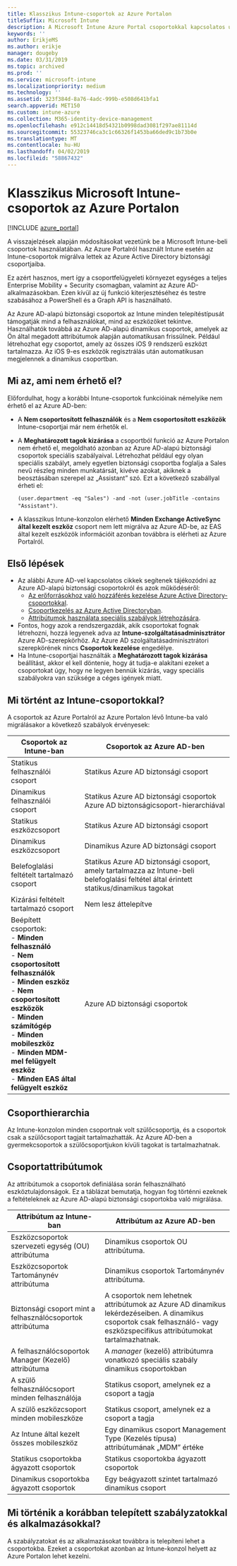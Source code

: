 ```yaml
---
title: Klasszikus Intune-csoportok az Azure Portalon
titleSuffix: Microsoft Intune
description: A Microsoft Intune Azure Portal csoportokkal kapcsolatos újdonságainak ismertetése.
keywords: ''
author: ErikjeMS
ms.author: erikje
manager: dougeby
ms.date: 03/31/2019
ms.topic: archived
ms.prod: ''
ms.service: microsoft-intune
ms.localizationpriority: medium
ms.technology: ''
ms.assetid: 323f384d-8a76-4adc-999b-e508d641bfa1
search.appverid: MET150
ms.custom: intune-azure
ms.collection: M365-identity-device-management
ms.openlocfilehash: e912c14418d54321b0998dad3081f297ae81114d
ms.sourcegitcommit: 55323746ca3c1c66326f1453ba66ded9c1b73b0e
ms.translationtype: MT
ms.contentlocale: hu-HU
ms.lasthandoff: 04/02/2019
ms.locfileid: "58867432"
---
```

# <a name="microsoft-intune-classic-groups-in-the-azure-portal"></a>Klasszikus Microsoft Intune-csoportok az Azure Portalon

[!INCLUDE [azure_portal](./includes/azure_portal.md)]

A visszajelzések alapján módosításokat vezetünk be a Microsoft Intune-beli csoportok használatában.
Az Azure Portalról használt Intune esetén az Intune-csoportok migrálva lettek az Azure Active Directory biztonsági csoportjaiba.

Ez azért hasznos, mert így a csoportfelügyeleti környezet egységes a teljes Enterprise Mobility + Security csomagban, valamint az Azure AD-alkalmazásokban. Ezen kívül az új funkció kiterjesztéséhez és testre szabásához a PowerShell és a Graph API is használható.

Az Azure AD-alapú biztonsági csoportok az Intune minden telepítéstípusát támogatják mind a felhasználókat, mind az eszközöket tekintve. Használhatók továbbá az Azure AD-alapú dinamikus csoportok, amelyek az Ön által megadott attribútumok alapján automatikusan frissülnek. Például létrehozhat egy csoportot, amely az összes iOS 9 rendszerű eszközt tartalmazza. Az iOS 9-es eszközök regisztrálás után automatikusan megjelennek a dinamikus csoportban.

## <a name="what-is-not-available"></a>Mi az, ami nem érhető el?

Előfordulhat, hogy a korábbi Intune-csoportok funkcióinak némelyike nem érhető el az Azure AD-ben:

- A **Nem csoportosított felhasználók** és a **Nem csoportosított eszközök** Intune-csoportjai már nem érhetők el.
- A **Meghatározott tagok kizárása** a csoportból funkció az Azure Portalon nem érhető el, megoldható azonban az Azure AD-alapú biztonsági csoportok speciális szabályaival. Létrehozhat például egy olyan speciális szabályt, amely egyetlen biztonsági csoportba foglalja a Sales nevű részleg minden munkatársát, kivéve azokat, akiknek a beosztásában szerepel az „Assistant” szó. Ezt a következő szabállyal érheti el:

  `(user.department -eq "Sales") -and -not (user.jobTitle -contains "Assistant")`.
- A klasszikus Intune-konzolon elérhető **Minden Exchange ActiveSync által kezelt eszköz** csoport nem lett migrálva az Azure AD-be, az EAS által kezelt eszközök információit azonban továbbra is elérheti az Azure Portalról.

## <a name="how-to-get-started"></a>Első lépések

- Az alábbi Azure AD-vel kapcsolatos cikkek segítenek tájékozódni az Azure AD-alapú biztonsági csoportokról és azok működéséről:
    -  [Az erőforrásokhoz való hozzáférés kezelése Azure Active Directory-csoportokkal](https://azure.microsoft.com/documentation/articles/active-directory-manage-groups/).
    -  [Csoportkezelés az Azure Active Directoryban](https://azure.microsoft.com/documentation/articles/active-directory-accessmanagement-manage-groups/).
    -  [Attribútumok használata speciális szabályok létrehozására](https://azure.microsoft.com/documentation/articles/active-directory-accessmanagement-groups-with-advanced-rules/).
-  Fontos, hogy azok a rendszergazdák, akik csoportokat fognak létrehozni, hozzá legyenek adva az **Intune-szolgáltatásadminisztrátor** Azure AD-szerepkörhöz. Az Azure AD szolgáltatásadminisztrátori szerepkörének nincs **Csoportok kezelése** engedélye.
-  Ha Intune-csoportjai használták a **Meghatározott tagok kizárása** beállítást, akkor el kell döntenie, hogy át tudja-e alakítani ezeket a csoportokat úgy, hogy ne legyen bennük kizárás, vagy speciális szabályokra van szüksége a céges igények miatt.


## <a name="what-happened-to-intune-groups"></a>Mi történt az Intune-csoportokkal?
A csoportok az Azure Portalról az Azure Portalon lévő Intune-ba való migrálásakor a következő szabályok érvényesek:

| Csoportok az Intune-ban|Csoportok az Azure AD-ben|
|-----------------------------------------------------------------------|-------------------------------------------------------------|
|Statikus felhasználói csoport|Statikus Azure AD biztonsági csoport|
|Dinamikus felhasználói csoport|Statikus Azure AD biztonsági csoportok Azure AD biztonságicsoport-hierarchiával|
|Statikus eszközcsoport|Statikus Azure AD biztonsági csoport|
|Dinamikus eszközcsoport|Dinamikus Azure AD biztonsági csoport|
|Belefoglalási feltételt tartalmazó csoport|Statikus Azure AD biztonsági csoport, amely tartalmazza az Intune-beli belefoglalási feltétel által érintett statikus/dinamikus tagokat|
|Kizárási feltételt tartalmazó csoport|Nem lesz áttelepítve|
|Beépített csoportok:<br>- **Minden felhasználó**<br>- **Nem csoportosított felhasználók**<br>- **Minden eszköz**<br>- **Nem csoportosított eszközök**<br>- **Minden számítógép**<br>- **Minden mobileszköz**<br>- **Minden MDM-mel felügyelt eszköz**<br>- **Minden EAS által felügyelt eszköz**|Azure AD biztonsági csoportok|

## <a name="group-hierarchy"></a>Csoporthierarchia

Az Intune-konzolon minden csoportnak volt szülőcsoportja, és a csoportok csak a szülőcsoport tagjait tartalmazhatták. Az Azure AD-ben a gyermekcsoportok a szülőcsoportjukon kívüli tagokat is tartalmazhatnak.

## <a name="group-attributes"></a>Csoportattribútumok
Az attribútumok a csoportok definiálása során felhasználható eszköztulajdonságok. Ez a táblázat bemutatja, hogyan fog történni ezeknek a feltételeknek az Azure AD-alapú biztonsági csoportokba való migrálása.

| Attribútum az Intune-ban|Attribútum az Azure AD-ben|
|-----------------------------------------------------------------------|-------------------------------------------------------------|
|Eszközcsoportok szervezeti egység (OU) attribútuma|Dinamikus csoportok OU attribútuma.|
|Eszközcsoportok Tartománynév attribútuma|Dinamikus csoportok Tartománynév attribútuma.|
|Biztonsági csoport mint a felhasználócsoportok attribútuma|A csoportok nem lehetnek attribútumok az Azure AD dinamikus lekérdezéseiben. A dinamikus csoportok csak felhasználó- vagy eszközspecifikus attribútumokat tartalmazhatnak.|
|A felhasználócsoportok Manager (Kezelő) attribútuma|A *manager* (kezelő) attribútumra vonatkozó speciális szabály dinamikus csoportokban|
|A szülő felhasználócsoport minden felhasználója|Statikus csoport, amelynek ez a csoport a tagja|
|A szülő eszközcsoport minden mobileszköze|Statikus csoport, amelynek ez a csoport a tagja|
|Az Intune által kezelt összes mobileszköz|Egy dinamikus csoport Management Type (Kezelés típusa) attribútumának „MDM” értéke|
|Statikus csoportokba ágyazott csoportok |Statikus csoportokba ágyazott csoportok|
|Dinamikus csoportokba ágyazott csoportok|Egy beágyazott szintet tartalmazó dinamikus csoport|

## <a name="what-happens-to-policies-and-apps-you-previously-deployed"></a>Mi történik a korábban telepített szabályzatokkal és alkalmazásokkal?

A szabályzatokat és az alkalmazásokat továbbra is telepíteni lehet a csoportokba. Ezeket a csoportokat azonban az Intune-konzol helyett az Azure Portalon lehet kezelni.
